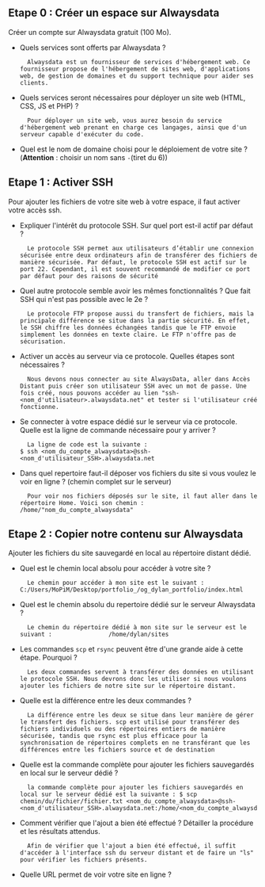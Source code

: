 ## Etape 0 : Créer un espace sur Alwaysdata

Créer un compte sur Alwaysdata gratuit (100 Mo).

- Quels services sont offerts par Alwaysdata ?

        Alwaysdata est un fournisseur de services d'hébergement web. Ce fournisseur propose de l'hébergement de sites web, d'applications web, de gestion de domaines et du support technique pour aider ses clients.
- Quels services seront nécessaires pour déployer un site web (HTML, CSS, JS et PHP) ?

        Pour déployer un site web, vous aurez besoin du service d'hébergement web prenant en charge ces langages, ainsi que d'un serveur capable d'exécuter du code.
- Quel est le nom de domaine choisi pour le déploiement de votre site ? (**Attention** : choisir un nom sans `-`(tiret du 6))

## Etape 1 : Activer SSH

Pour ajouter les fichiers de votre site web à votre espace, il faut activer votre accès ssh.

- Expliquer l'intérêt du protocole SSH. Sur quel port est-il actif par défaut ? 

        Le protocole SSH permet aux utilisateurs d’établir une connexion sécurisée entre deux ordinateurs afin de transférer des fichiers de manière sécurisée. Par défaut, le protocole SSH est actif sur le port 22. Cependant, il est souvent recommandé de modifier ce port par défaut pour des raisons de sécurité
- Quel autre protocole semble avoir les mêmes fonctionnalités ? Que fait SSH qui n'est pas possible avec le 2e ?

        Le protocole FTP propose aussi du transfert de fichiers, mais la principale différence se situe dans la partie sécurité. En effet, le SSH chiffre les données échangées tandis que le FTP envoie simplement les données en texte claire. Le FTP n'offre pas de sécurisation.
- Activer un accès au serveur via ce protocole. Quelles étapes sont nécessaires ?

        Nous devons nous connecter au site AlwaysData, aller dans Accès Distant puis créer son utilisateur SSH avec un mot de passe. Une fois créé, nous pouvons accéder au lien "ssh-<nom_d'utilisateur>.alwaysdata.net" et tester si l'utilisateur créé fonctionne.
- Se connecter à votre espace dédié sur le serveur via ce protocole. Quelle est la ligne de commande nécessaire pour y arriver ? 

        La ligne de code est la suivante :                                                       $ ssh <nom_du_compte_alwaysdata>@ssh-<nom_d'utilisateur_SSH>.alwaysdata.net

- Dans quel repertoire faut-il déposer vos fichiers du site si vous voulez le voir en ligne ? (chemin complet sur le serveur) 

        Pour voir nos fichiers déposés sur le site, il faut aller dans le répertoire Home. Voici son chemin : /home/"nom_du_compte_alwaysdata"

## Etape 2 : Copier notre contenu sur Alwaysdata

Ajouter les fichiers du site sauvegardé en local au répertoire distant dédié.

- Quel est le chemin local absolu pour accéder à votre site ?

        Le chemin pour accéder à mon site est le suivant :                                       C:/Users/MoPiM/Desktop/portfolio_/og_dylan_portfolio/index.html
- Quel est le chemin absolu du repertoire dédié sur le serveur Alwaysdata ?

        Le chemin du répertoire dédié à mon site sur le serveur est le suivant :                /home/dylan/sites
- Les commandes `scp` et `rsync` peuvent être d'une grande aide à cette étape. Pourquoi ? 

        Les deux commandes servent à transférer des données en utilisant le protocole SSH. Nous devrons donc les utiliser si nous voulons ajouter les fichiers de notre site sur le répertoire distant.
- Quelle est la différence entre les deux commandes ?

        La différence entre les deux se situe dans leur manière de gérer le transfert des fichiers. scp est utilisé pour transférer des fichiers individuels ou des répertoires entiers de manière sécurisée, tandis que rsync est plus efficace pour la synchronisation de répertoires complets en ne transférant que les différences entre les fichiers source et de destination
- Quelle est la commande complète pour ajouter les fichiers sauvegardés en local sur le serveur dédié ?

        la commande complète pour ajouter les fichiers sauvegardés en local sur le serveur dédié est la suivante : $ scp chemin/du/fichier/fichier.txt <nom_du_compte_alwaysdata>@ssh-<nom_d'utilisateur_SSH>.alwaysdata.net:/home/<nom_du_compte_alwaysdata>/

- Comment vérifier que l'ajout a bien été effectué ? Détailler la procédure et les résultats attendus.

        Afin de vérifier que l'ajout a bien été effectué, il suffit d'accéder à l'interface ssh du serveur distant et de faire un "ls" pour vérifier les fichiers présents.
- Quelle URL permet de voir votre site en ligne ? 
